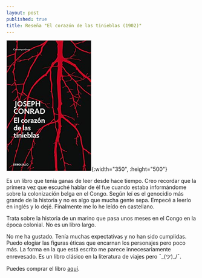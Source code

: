 ```yaml
---
layout: post
published: true
title: Reseña "El corazón de las tinieblas (1902)"
---
```

![](/assets/elcorazndelastinieblascontemporanea.jpg){:width="350", :height="500"}


Es un libro que tenía ganas de leer desde hace tiempo. Creo recordar que la primera vez que escuché hablar de él fue cuando estaba informándome sobre la colonización belga en el Congo. Según leí es el genocidio más grande de la historia y no es algo que mucha gente sepa. Empecé a leerlo en inglés y lo dejé. Finalmente me lo he leído en castellano.

Trata sobre la historia de un marino que pasa unos meses en el Congo en la época colonial. No es un libro largo.

No me ha gustado. Tenía muchas expectativas y no han sido cumplidas. Puedo elogiar las figuras éticas que encarnan los personajes pero poco más. La forma en la que está escrito me parece innecesariamente enrevesado. Es un libro clásico en la literatura de viajes pero ¯\_(ツ)_/¯.

Puedes comprar el libro [aquí](https://amazon.es/dp/8497596463).
